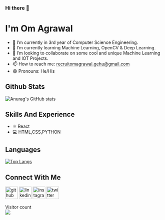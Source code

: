 ### Hi there 👋 

# I'm Om Agrawal
- 🔭 I’m currently in 3rd year of Computer Science Engineering.
- 🌱 I’m currently learning Machine Learning, OpenCV & Deep Learning.
- 👯 I’m looking to collaborate on some cool and unique Machine Learning and IOT Projects.
- 📫 How to reach me: recruitomagrawal.gehu@gmail.com
- 😄 Pronouns: He/His

## Github Stats
![Anurag's GitHub stats](https://github-readme-stats.vercel.app/api?username=omagrawal1111&show_icons=true&theme=radical)




## Skills And Experience
* ⚛ React
* 💻 HTML,CSS,PYTHON

## Languages
[![Top Langs](https://github-readme-stats.vercel.app/api/top-langs/?username=omagrawal1111&layout=compact)](https://github.com/anuraghazra/github-readme-stats)

## Connect With Me
[<img src='https://cdn.jsdelivr.net/npm/simple-icons@3.0.1/icons/github.svg' alt='github' height='40'>](https://github.com/omagrawal1111)  [<img src='https://cdn.jsdelivr.net/npm/simple-icons@3.0.1/icons/linkedin.svg' alt='linkedin' height='40'>](https://www.linkedin.com/in/om-agrawal-99266a154/)  [<img src='https://cdn.jsdelivr.net/npm/simple-icons@3.0.1/icons/instagram.svg' alt='instagram' height='40'>](https://www.instagram.com/_omagrawal1_/)  [<img src='https://cdn.jsdelivr.net/npm/simple-icons@3.0.1/icons/twitter.svg' alt='twitter' height='40'>](https://twitter.com/omagrawal007)  

<p> 
  Visitor count<br>
  <img src="https://profile-counter.glitch.me/omagrawal1111/count.svg" />
</p>

